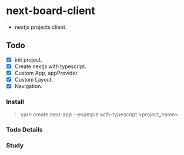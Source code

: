 # next-board-client
- nextjs projects client.

## Todo
- [x] init project.
- [x] Create nextjs with typescript.
- [x] Custom App, appProvider.
- [x] Custom Layout.
- [x] Navigation.

### Install
> yarn create next-app --example with-typescript <project_name>

### Todo Details


### Study
